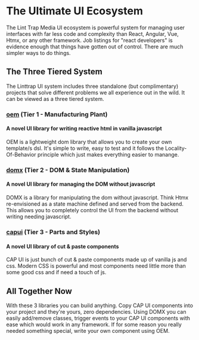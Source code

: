# The Ultimate UI Ecosystem

The Lint Trap Media UI ecosystem is powerful system for managing user interfaces with far less code and complexity than React, Angular, Vue, Htmx, or any other framework. Job listings for "react developers" is evidence enough that things have gotten out of control. There are much simpler ways to do things.

## The Three Tiered System
The Linttrap UI system includes three standalone (but complimentary) projects that solve different problems we all experience out in the wild. It can be viewed as a three tiered system. 

### [oem](https://oem.js.org) (Tier 1 - Manufacturing Plant)
#### A novel UI library for writing reactive html in vanilla javascript
OEM is a lightweight dom library that allows you to create your own template/s dsl. It's simple to write, easy to test and it follows the Locality-Of-Behavior principle which just makes everything easier to manange.

### [domx](https://domx.js.org) (Tier 2 - DOM & State Manipulation)
#### A novel UI library for managing the DOM without javascript
DOMX is a library for manipulating the dom without javascript. Think Htmx re-envisioned as a state machine defined and served from the backend. This allows you to completely control the UI from the backend without writing needing javascript.

### [capui](https://capui.js.org) (Tier 3 - Parts and Styles)
#### A novel UI library of cut & paste components
CAP UI is just bunch of cut & paste components made up of vanilla js and css. Modern CSS is powerful and most components need little more than some good css and if need a touch of js.

## All Together Now
With these 3 libraries you can build anything. Copy CAP UI components into your project and they're yours, zero dependencies. Using DOMX you can easily add/remove classes, trigger events to your CAP UI components with ease which would work in any framework. If for some reason you really needed something special, write your own component using OEM. 
